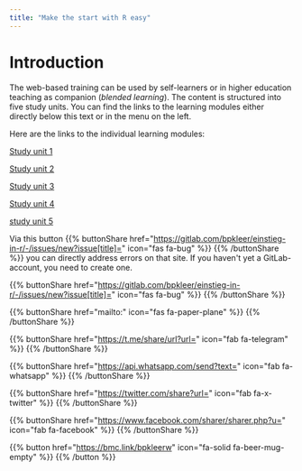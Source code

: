 ```yaml
---
title: "Make the start with R easy"
---
```


# Introduction


The web-based training can be used by self-learners or in higher education teaching as companion (*blended learning*). The content is structured into five study units. You can find the links to the learning modules either directly below this text or in the menu on the left.

Here are the links to the individual learning modules:

[Study unit 1](./lb1/en/index.html)  

[Study unit 2](./lb2/en/index.html)  

[Study unit 3](./lb3/en/index.html) 

[Study unit 4](./lb4/en/index.html)  

[study unit 5](./lb5/en/index.html)  

Via this button {{% buttonShare href="https://gitlab.com/bpkleer/einstieg-in-r/-/issues/new?issue[title]=" icon="fas fa-bug" %}} {{% /buttonShare %}} you can directly address errors on that site. If you haven't yet a GitLab-account, you need to create one. 

{{% buttonShare href="https://gitlab.com/bpkleer/einstieg-in-r/-/issues/new?issue[title]=" icon="fas fa-bug" %}} {{% /buttonShare %}} 

{{% buttonShare href="mailto:" icon="fas fa-paper-plane" %}} {{% /buttonShare %}}

{{% buttonShare href="https://t.me/share/url?url=" icon="fab fa-telegram" %}} {{% /buttonShare %}}

{{% buttonShare href="https://api.whatsapp.com/send?text=" icon="fab fa-whatsapp" %}} {{% /buttonShare %}}

{{% buttonShare href="https://twitter.com/share?url=" icon="fab fa-x-twitter" %}} {{% /buttonShare %}}

{{% buttonShare href="https://www.facebook.com/sharer/sharer.php?u=" icon="fab fa-facebook" %}} {{% /buttonShare %}}

{{% button href="https://bmc.link/bpkleerw" icon="fa-solid fa-beer-mug-empty" %}} {{% /button %}}
